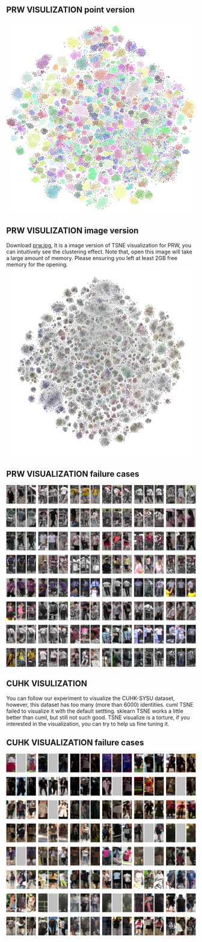## PRW VISULIZATION point version
![TSNE_PRW.jpg](https://github.com/RuaHU/TLfPS/blob/master/experiment_results/tSNE_PRW.jpg)
## PRW VISULIZATION image version
Download [prw.jpg](https://drive.google.com/file/d/1269Zz3M8P6eYnhNK0JYsZua1Oep7zh8_/view?usp=sharing), It is a image version of TSNE visualization for PRW, you can intuitively see the clustering effect. Note that, open this image will take a large amount of memory. Please ensuring you left at least 2GB free memory for the opening.
![prw low resolution](https://github.com/RuaHU/TLfPS/blob/master/experiment_results/prw_low.jpg)

## PRW VISUALIZATION failure cases
![48 failure cases in PRW](https://github.com/RuaHU/TLfPS/blob/master/experiment_results/prw_canvas.jpg)

## CUHK VISULIZATION
You can follow our experiment to visualize the CUHK-SYSU dataset, however, this dataset has too many (more than 6000) identities. cuml TSNE failed to visualize it with the default settting. sklearn TSNE works a little better than cuml, but still not such good. TSNE visualize is a torture, if you interested in the visualization, you can try to help us fine tuning it.

## CUHK VISUALIZATION failure cases
![48 failure cases in CUHK-SYSU](https://github.com/RuaHU/TLfPS/blob/master/experiment_results/cuhk_canvas.jpg)
